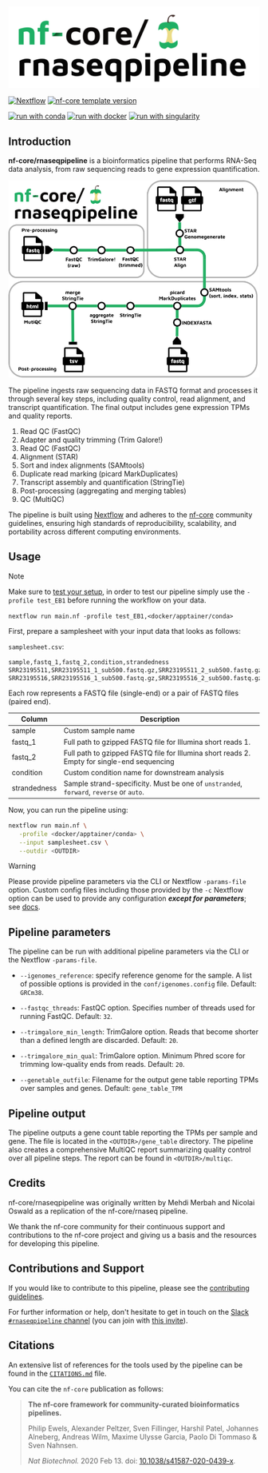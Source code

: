 ![nf-core/rnaseqpipeline logo](docs/images/nf-core-rnaseqpipeline_logo_light.png)

[![Nextflow](https://img.shields.io/badge/version-%E2%89%A524.10.5-green?style=flat&logo=nextflow&logoColor=white&color=%230DC09D&link=https%3A%2F%2Fnextflow.io)](https://www.nextflow.io/)
[![nf-core template version](https://img.shields.io/badge/nf--core_template-3.3.2-green?style=flat&logo=nfcore&logoColor=white&color=%2324B064&link=https%3A%2F%2Fnf-co.re)](https://github.com/nf-core/tools/releases/tag/3.3.2)

[![run with conda](http://img.shields.io/badge/run%20with-conda-3EB049?labelColor=000000&logo=anaconda)](https://docs.conda.io/en/latest/)
[![run with docker](https://img.shields.io/badge/run%20with-docker-0db7ed?labelColor=000000&logo=docker)](https://www.docker.com/)
[![run with singularity](https://img.shields.io/badge/run%20with-singularity-1d355c.svg?labelColor=000000)](https://sylabs.io/docs/)


## Introduction

**nf-core/rnaseqpipeline** is a bioinformatics pipeline that performs RNA-Seq data analysis, from raw sequencing reads to gene expression quantification.

![nf-core/rnaseq metro map](docs/images/nf-core-rnaseq_grouped.drawio.png)


The pipeline ingests raw sequencing data in FASTQ format and processes it through several key steps, including quality control, read alignment, and transcript quantification. The final output includes gene expression TPMs and quality reports.

1. Read QC (FastQC)
1. Adapter and quality trimming (Trim Galore!)
1. Read QC (FastQC)
1. Alignment (STAR)
1. Sort and index alignments (SAMtools)
1. Duplicate read marking (picard MarkDuplicates)
1. Transcript assembly and quantification (StringTie)
1. Post-processing (aggregating and merging tables)
1. QC (MultiQC)

The pipeline is built using [Nextflow](https://www.nextflow.io/) and adheres to the [nf-core](https://nf-co.re/) community guidelines, ensuring high standards of reproducibility, scalability, and portability across different computing environments.


## Usage

> [!NOTE]
> Make sure to [test your setup](https://nf-co.re/docs/usage/introduction#how-to-run-a-pipeline), in order to test our pipeline simply use the `-profile test_EB1` before running the workflow on your data.
>
> ```nextflow run main.nf -profile test_EB1,<docker/apptainer/conda>```


First, prepare a samplesheet with your input data that looks as follows:

`samplesheet.csv`:

```csv
sample,fastq_1,fastq_2,condition,strandedness
SRR23195511,SRR23195511_1_sub500.fastq.gz,SRR23195511_2_sub500.fastq.gz,control,auto
SRR23195516,SRR23195516_1_sub500.fastq.gz,SRR23195516_2_sub500.fastq.gz,treatment,auto
```

Each row represents a FASTQ file (single-end) or a pair of FASTQ files (paired end).

| Column        | Description                                                                                   |
|---------------|-----------------------------------------------------------------------------------------------|
| sample        | Custom sample name                                                                            |
| fastq_1       | Full path to gzipped FASTQ file for Illumina short reads 1.                                   |
| fastq_2       | Full path to gzipped FASTQ file for Illumina short reads 2. Empty for single-end sequencing   |
| condition     | Custom condition name for downstream analysis                                                 |
| strandedness  | Sample strand-specificity. Must be one of `unstranded`, `forward`, `reverse` or `auto`.       |


Now, you can run the pipeline using:

<!-- TODO nf-core: update the following command to include all required parameters for a minimal example -->

```bash
nextflow run main.nf \
   -profile <docker/apptainer/conda> \
   --input samplesheet.csv \
   --outdir <OUTDIR>
```


> [!WARNING]
> Please provide pipeline parameters via the CLI or Nextflow `-params-file` option. Custom config files including those provided by the `-c` Nextflow option can be used to provide any configuration _**except for parameters**_; see [docs](https://nf-co.re/docs/usage/getting_started/configuration#custom-configuration-files).


## Pipeline parameters

The pipeline can be run with additional pipeline parameters via the CLI or the Nextflow `-params-file`.

- `--igenomes_reference`: specify reference genome for the sample. A list of possible options is provided in the `conf/igenomes.config` file. Default: `GRCm38`.

- `--fastqc_threads`: FastQC option. Specifies number of threads used for running FastQC. Default: `32`.

- `--trimgalore_min_length`: TrimGalore option. Reads that become shorter than a defined length are discarded. Default: `20`.

- `--trimgalore_min_qual`: TrimGalore option. Minimum Phred score for trimming low-quality ends from reads. Default: `20`.

- `--genetable_outfile`: Filename for the output gene table reporting TPMs over samples and genes. Default: `gene_table_TPM`


## Pipeline output

The pipeline outputs a gene count table reporting the TPMs per sample and gene. The file is located in the ```<OUTDIR>/gene_table``` directory. The pipeline also creates a comprehensive MultiQC report summarizing quality control over all pipeline steps. The report can be found in ```<OUTDIR>/multiqc```.


## Credits

nf-core/rnaseqpipeline was originally written by Mehdi Merbah and Nicolai Oswald as a replication of the nf-core/rnaseq pipeline.

We thank the nf-core community for their continuous support and contributions to the nf-core project and giving us a basis and the resources for developing this pipeline.


## Contributions and Support

If you would like to contribute to this pipeline, please see the [contributing guidelines](.github/CONTRIBUTING.md).

For further information or help, don't hesitate to get in touch on the [Slack `#rnaseqpipeline` channel](https://nfcore.slack.com/channels/rnaseqpipeline) (you can join with [this invite](https://nf-co.re/join/slack)).


## Citations

<!-- TODO nf-core: Add citation for pipeline after first release. Uncomment lines below and update Zenodo doi and badge at the top of this file. -->
<!-- If you use nf-core/rnaseqpipeline for your analysis, please cite it using the following doi: [10.5281/zenodo.XXXXXX](https://doi.org/10.5281/zenodo.XXXXXX) -->

<!-- TODO nf-core: Add bibliography of tools and data used in your pipeline -->

An extensive list of references for the tools used by the pipeline can be found in the [`CITATIONS.md`](CITATIONS.md) file.

You can cite the `nf-core` publication as follows:

> **The nf-core framework for community-curated bioinformatics pipelines.**
>
> Philip Ewels, Alexander Peltzer, Sven Fillinger, Harshil Patel, Johannes Alneberg, Andreas Wilm, Maxime Ulysse Garcia, Paolo Di Tommaso & Sven Nahnsen.
>
> _Nat Biotechnol._ 2020 Feb 13. doi: [10.1038/s41587-020-0439-x](https://dx.doi.org/10.1038/s41587-020-0439-x).
